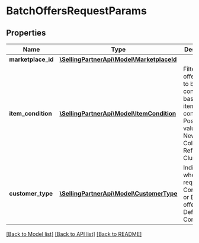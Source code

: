 # BatchOffersRequestParams

## Properties
Name | Type | Description | Notes
------------ | ------------- | ------------- | -------------
**marketplace_id** | [**\SellingPartnerApi\Model\MarketplaceId**](MarketplaceId.md) |  | 
**item_condition** | [**\SellingPartnerApi\Model\ItemCondition**](ItemCondition.md) | Filters the offer listings to be considered based on item condition. Possible values: New, Used, Collectible, Refurbished, Club. | 
**customer_type** | [**\SellingPartnerApi\Model\CustomerType**](CustomerType.md) | Indicates whether to request Consumer or Business offers. Default is Consumer. | [optional] 

[[Back to Model list]](../README.md#documentation-for-models) [[Back to API list]](../README.md#documentation-for-api-endpoints) [[Back to README]](../README.md)


